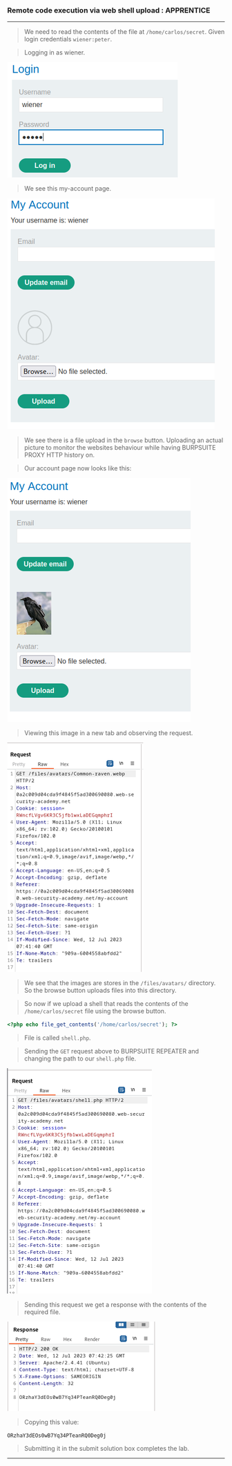 
### Remote code execution via web shell upload : APPRENTICE

---

> We need to read the contents of the file at `/home/carlos/secret`.
> Given login credentials `wiener:peter`.

> Logging in as wiener.

![](./screenshots/lab1-login.png)

> We see this my-account page.

![](./screenshots/lab1-account.png)

> We see there is a file upload in the `browse` button.
> Uploading an actual picture to monitor the websites behaviour while having BURPSUITE PROXY HTTP history on.


> Our account page now looks like this:

![](./screenshots/lab1-acc-img.png)

> Viewing this image in a new tab and observing the request.

![](./screenshots/lab1-img.png)

> We see that the images are stores in the `/files/avatars/` directory.
> So the browse button uploads files into this directory.

> So now if we upload a shell that reads the contents of the `/home/carlos/secret` file using the browse button.
```PHP
<?php echo file_get_contents('/home/carlos/secret'); ?>
```
> File is called `shell.php`.

> Sending the `GET` request above to BURPSUITE REPEATER and changing the path to our `shell.php` file.

![](./screenshots/lab1-shell-req.png)

> Sending this request we get a response with the contents of the required file.

![](./screenshots/lab1-shell-res.png)

> Copying this value:
```
ORzhaY3dEOs0wB7Yq34PTeanRQ0Deg0j
```

> Submitting it in the submit solution box completes the lab.

---
